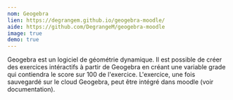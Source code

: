 ```yaml
---
nom: Geogebra
lien: https://degrangem.github.io/geogebra-moodle/
aide: https://github.com/DegrangeM/geogebra-moodle
image: true
demo: true
---
```


Geogebra est un logiciel de géométrie dynamique. Il est possible de créer des exercices intéractifs à partir de Geogebra en créant une variable grade qui contiendra le score sur 100 de l'exercice. L'exercice, une fois sauvegardé sur le cloud Geogebra, peut être intégré dans moodle (voir documentation).